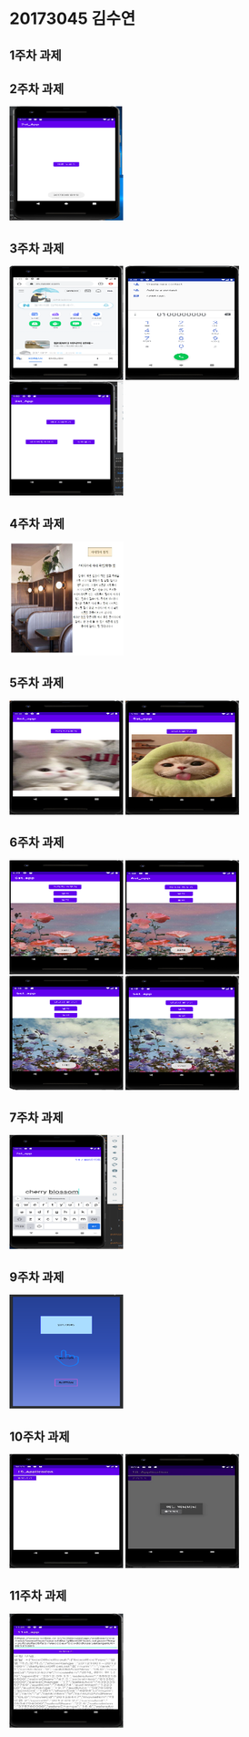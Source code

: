 # 20173045 김수연 

## 1주차 과제

## 2주차 과제
<img width="200" height="200" src="./png/20173045_김수연.PNG"></img>

## 3주차 과제
<img width="200" height="200" src="./png/20173045_김수연 3-1.PNG"></img>
<img width="200" height="200" src="./png/20173045_김수연 3-2.PNG"></img>
<img width="200" height="200" src="./png/20173045_김수연 3-3.PNG"></img>

## 4주차 과제
<img width="200" height="200" src="./png/5주차 과제.jpg"></img>

## 5주차 과제
<img width="200" height="200" src="./png/20173045_김수연 5-1.PNG"></img>
<img width="200" height="200" src="./png/20173045_김수연 5-2.PNG"></img>

## 6주차 과제
<img width="200" height="200" src="./png/20173045_김수연 6-2.PNG"></img>
<img width="200" height="200" src="./png/20173045_김수연 6-3.PNG"></img>
<img width="200" height="200" src="./png/20173045_김수연 6-4.PNG"></img>
<img width="200" height="200" src="./png/20173045_김수연 6-5.PNG"></img>

## 7주차 과제
<img width="200" height="200" src="./png/20173045_김수연 7.PNG"></img>

## 9주차 과제
<img width="200" height="200" src="./png/20173045_김수연 9.PNG"></img>

## 10주차 과제
<img width="200" height="200" src="./png/10-1.JPG"></img>
<img width="200" height="200" src="./png/10-2.JPG"></img>

## 11주차 과제
<img width="200" height="200" src="./png/20173045_김수연 11.JPG"></img>
